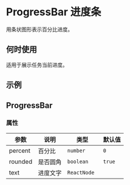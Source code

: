 # ProgressBar 进度条

用条状图形表示百分比进度。

## 何时使用

适用于展示任务当前进度。

## 示例

<code src="./demos/demo1.tsx"></code>

<!--<code src="./demos/demo2.tsx"></code>-->

## ProgressBar

### 属性

| 参数    | 说明     | 类型         | 默认值 |
| ------- | -------- | ------------ | ------ |
| percent | 百分比   | `number`     | `0`    |
| rounded | 是否圆角 | `boolean`    | `true` |
| text    | 进度文字 | `ReactNode ` |

<!--### CSS 变量-->

<!--| 属性          | 说明           | 默认值                     | 全局变量                         |-->
<!--| ------------- | -------------- | -------------------------- | -------------------------------- |-->
<!--| --fill-color  | 填充的颜色     | `var(--adm-color-primary)` | `--adm-progress-bar-fill-color`  |-->
<!--| --track-color | 线条的颜色     | `#e5e5e5`                  | `--adm-progress-bar-track-color` |-->
<!--| --track-width | 线条宽度       | `8px`                      | `--adm-progress-bar-track-width` |-->
<!--| --text-width  | 文字内容的宽度 | `40px`                     | `--adm-progress-bar-text-width`  |-->
